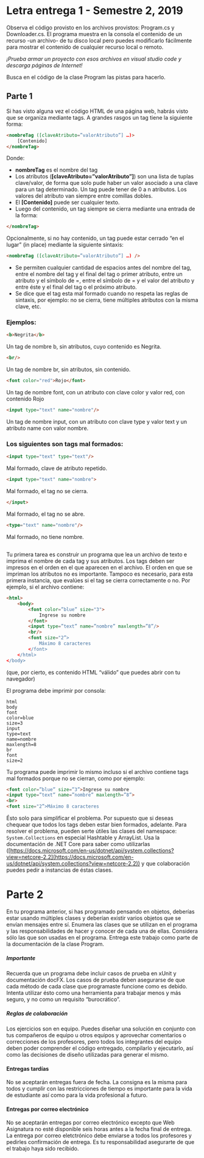 # Letra entrega 1 - Semestre 2, 2019

Observa el código provisto en los archivos provistos: Program.cs y Downloader.cs. 
El programa muestra en la consola el contenido de un recurso -un archivo- de tu disco local pero puedes modificarlo fácilmente para mostrar el contenido de cualquier recurso local o remoto.

*¡Prueba armar un proyecto con esos archivos en visual studio code y descarga páginas de
Internet!*

Busca en el código de la clase Program las pistas para hacerlo.


## Parte 1
Si has visto alguna vez el código HTML de una página web, habrás visto que se organiza mediante tags. A grandes rasgos un tag tiene la siguiente forma:
```HTML
<nombreTag ([claveAtributo=”valorAtributo”] …)>
	[Contenido]
</nombreTag>
```
Donde:
 - **nombreTag** es el nombre del tag
 - Los atributos (**[claveAtributo=”valorAtributo”]**) son una lista de tuplas clave/valor, de forma que solo pude haber un valor asociado a una clave para un tag determinado. Un tag puede tener de 0 a n atributos. Los valores del atributo van siempre entre comillas dobles.
 - El **[Contenido]** puede ser cualquier texto.
 - Luego del contenido, un tag siempre se cierra mediante una entrada de la forma:
```HTML
</nombreTag>
```
Opcionalmente, si no hay contenido, un tag puede estar cerrado “en el lugar” (in place) mediante la siguiente sintaxis:
```HTML
<nombreTag ([claveAtributo=”valorAtributo”] …) />
```
 - Se permiten cualquier cantidad de espacios antes del nombre del tag, entre el nombre del tag y el final del tag o primer atributo, entre un atributo y el símbolo de =, entre el símbolo de = y el valor del atributo y entre éste y el final del tag o el próximo atributo.
 - Se dice que el tag esta mal formado cuando no respeta las reglas de sintaxis, por ejemplo: no se cierra, tiene múltiples atributos con la misma clave, etc.
### Ejemplos:

```HTML
<b>Negrita</b>
```
Un tag de nombre b, sin atributos, cuyo contenido es Negrita.

```HTML
<br/>
```
Un tag de nombre br, sin atributos, sin contenido.

```HTML
<font color="red">Rojo</font>
```
Un tag de nombre font, con un atributo con clave color y valor red, con
contenido Rojo

```HTML
<input type="text" name="nombre"/>
```
Un tag de nombre input, con un atributo con clave type y valor text y un atributo name con valor nombre.

### Los siguientes son tags mal formados:
```HTML
<input type="text" type="text"/>
```
Mal formado, clave de atributo repetido.

```HTML
<input type="text" name="nombre">
```
Mal formado, el tag no se cierra.

```HTML
</input>
```
Mal formado, el tag no se abre.

```HTML
<type="text" name="nombre"/>
```
Mal formado, no tiene nombre.

##
Tu primera tarea es construir un programa que lea un archivo de texto e imprima el nombre de cada tag y sus atributos. Los tags deben ser impresos en el orden en el que aparecen en el archivo. El orden en que se impriman los atributos no es importante. Tampoco es necesario, para esta primera instancia, que evalúes si el tag se cierra correctamente o no.
Por ejemplo, si el archivo contiene:
```HTML
<html>
	<body>
		<font color=”blue” size="3">
			Ingrese su nombre 
		</font>
		<input type=”text” name=”nombre” maxlength=”8”/>
		<br/>
		<font size="2”>
			Máximo 8 caracteres
		</font>
	</html>
</body>
```
(que, por cierto, es contenido HTML “válido” que puedes abrir con tu navegador)

El programa debe imprimir por consola:
```
html
body
font
color=blue
size=3
input
type=text
name=nombre
maxlength=8
br
font
size=2
```

Tu programa puede imprimir lo mismo incluso si el archivo contiene tags mal formados
porque no se cierran, como por ejemplo:
```HTML
<font color=”blue” size=”3”>Ingrese su nombre 
<input type=”text” name=”nombre” maxlength=”8”>
<br>
<font size="2”>Máximo 8 caracteres
```
Ésto solo para simplificar el problema. Por supuesto que si deseas chequear que todos los tags deben estar bien formados, adelante.
Para resolver el problema, pueden serte útiles las clases del namespace:
 ``System.Collections``
en especial Hashtable y ArrayList. Usa la documentación de .NET Core para saber como utilizarlas ([https://docs.microsoft.com/en-us/dotnet/api/system.collections?view=netcore-2.2](https://docs.microsoft.com/en-us/dotnet/api/system.collections?view=netcore-2.2)) y que colaboración puedes pedir a instancias de éstas clases.

# Parte 2
En tu programa anterior, si has programado pensando en objetos, deberías estar usando múltiples clases y deberían existir varios objetos que se envían mensajes entre sí.
Enumera las clases que se utilizan en el programa y las responsabilidades de hacer y conocer
de cada una de ellas. Considera sólo las que son usadas en el programa.
Entrega este trabajo como parte de la documentación de la clase Program.

##### Importante
Recuerda que un programa debe incluir casos de prueba en xUnit y documentación docFX. 
Los casos de prueba deben asegurarse de que cada método de cada clase que programaste funcione como es debido. Intenta utilizar ésto como una herramienta para trabajar menos y más seguro, y no como un requisito “burocrático”.
##### Reglas de colaboración
Los ejercicios son en equipo. Puedes diseñar una solución en conjunto con tus compañeros de equipo u otros equipos y aprovechar comentarios o correcciones de los profesores, pero todos los integrantes del equipo deben poder comprender el código entregado, compilarlo y ejecutarlo, así como las decisiones de diseño utilizadas para generar el mismo.
#### Entregas tardías
No se aceptarán entregas fuera de fecha. La consigna es la misma para todos y cumplir con las restricciones de tiempo es importante para la vida de estudiante así como para la vida profesional a futuro.
#### Entregas por correo electrónico
No se aceptarán entregas por correo electrónico excepto que Web Asignatura no esté disponible seis horas antes a la fecha final de entrega. La entrega por correo eletctrónico debe enviarse a todos los profesores y pedirles confirmación de entrega. Es tu responsabilidad asegurarte de que el trabajo haya sido recibido.
